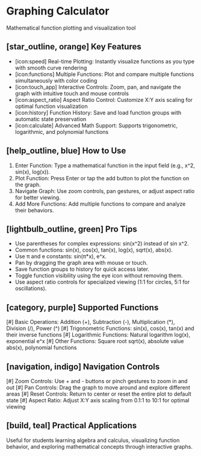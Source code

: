 # Graphing Calculator
Mathematical function plotting and visualization tool

## [star_outline, orange] Key Features
- [icon:speed] Real-time Plotting: Instantly visualize functions as you type with smooth curve rendering
- [icon:functions] Multiple Functions: Plot and compare multiple functions simultaneously with color coding
- [icon:touch_app] Interactive Controls: Zoom, pan, and navigate the graph with intuitive touch and mouse controls
- [icon:aspect_ratio] Aspect Ratio Control: Customize X:Y axis scaling for optimal function visualization
- [icon:history] Function History: Save and load function groups with automatic state preservation
- [icon:calculate] Advanced Math Support: Supports trigonometric, logarithmic, and polynomial functions

## [help_outline, blue] How to Use
1. Enter Function: Type a mathematical function in the input field (e.g., x^2, sin(x), log(x)).
2. Plot Function: Press Enter or tap the add button to plot the function on the graph.
3. Navigate Graph: Use zoom controls, pan gestures, or adjust aspect ratio for better viewing.
4. Add More Functions: Add multiple functions to compare and analyze their behaviors.

## [lightbulb_outline, green] Pro Tips
- Use parentheses for complex expressions: sin(x^2) instead of sin x^2.
- Common functions: sin(x), cos(x), tan(x), log(x), sqrt(x), abs(x).
- Use π and e constants: sin(π*x), e^x.
- Pan by dragging the graph area with mouse or touch.
- Save function groups to history for quick access later.
- Toggle function visibility using the eye icon without removing them.
- Use aspect ratio controls for specialized viewing (1:1 for circles, 5:1 for oscillations).

## [category, purple] Supported Functions
[#] Basic Operations: Addition (+), Subtraction (-), Multiplication (*), Division (/), Power (^)
[#] Trigonometric Functions: sin(x), cos(x), tan(x) and their inverse functions
[#] Logarithmic Functions: Natural logarithm log(x), exponential e^x
[#] Other Functions: Square root sqrt(x), absolute value abs(x), polynomial functions

## [navigation, indigo] Navigation Controls
[#] Zoom Controls: Use + and - buttons or pinch gestures to zoom in and out
[#] Pan Controls: Drag the graph to move around and explore different areas
[#] Reset Controls: Return to center or reset the entire plot to default state
[#] Aspect Ratio: Adjust X:Y axis scaling from 0.1:1 to 10:1 for optimal viewing

## [build, teal] Practical Applications
Useful for students learning algebra and calculus, visualizing function behavior, and exploring mathematical concepts through interactive graphs.